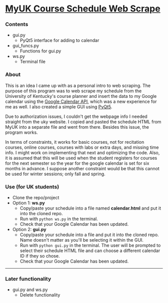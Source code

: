 # [MyUK Course Schedule Web Scrape](https://github.com/jordangeorge/schedule-web-scrape)

### Contents
- gui.py
  - PyQt5 interface for adding to calendar
- gui_funcs.py
  - Functions for gui.py
- ws.py
  - Terminal file

### About
This is an idea I came up with as a personal intro to web scraping. The purpose of this program was to web scrape my schedule from the University of Kentucky's course planner and insert the data to my Google calendar using the [Google Calendar API](https://developers.google.com/calendar/), which was a new experience for me as well. I also created a simple GUI using [PyQt5](https://pypi.org/project/PyQt5/).

Due to authorization issues, I couldn't get the webpage info I needed straight from the uky website. I copied and pasted the schedule HTML from MyUK into a separate file and went from there. Besides this issue, the program works.

In terms of constraints, it works for basic courses, not for recitation courses, online courses, courses with labs or extra days, and missing time info. I might work on implementing that next and optimizing the code. Also, it is assumed that this will be used when the student registers for courses for the next semester so the year for the google calendar is set for six months in advance. I suppose another constraint would be that this cannot be used for winter sessions; only fall and spring.

### Use (for UK students)
- Clone the repo/project
- Option 1: **ws.py**
  - Copy/paste your schedule into a file named **calendar.html** and put it into the cloned repo.
  - Run with `python ws.py` in the terminal.
  - Check that your Google Calendar has been updated.
- Option 2: **gui.py**
  - Copy/paste your schedule into a file and put it into the cloned repo. Name doesn't matter as you'll be selecting it within the GUI.
  - Run with `python gui.py` in the terminal. The user will be prompted to select their schedule HTML file and can choose a different calendar ID if they so chose.
  - Check that your Google Calendar has been updated.

<hr>

### Later functionality
- gui.py and ws.py
  - Delete functionality
